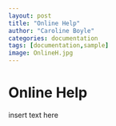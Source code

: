 ```yaml
---
layout: post
title: "Online Help"
author: "Caroline Boyle"
categories: documentation
tags: [documentation,sample]
image: OnlineH.jpg
---
```


# Online Help

insert text here
